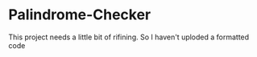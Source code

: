 # Palindrome-Checker

This project needs a little bit of rifining. So I haven't uploded a formatted code

